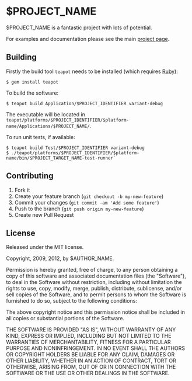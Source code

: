 # $PROJECT_NAME

$PROJECT_NAME is a fantastic project with lots of potential.

For examples and documentation please see the main [project page][1].

[1]: http://www.google.com/

## Building

Firstly the build tool `teapot` needs to be installed (which requires [Ruby][2]):
 
	$ gem install teapot

To build the software:

	$ teapot build Application/$PROJECT_IDENTIFIER variant-debug

The executable will be located in `teapot/platforms/$PROJECT_IDENTIFIER/$platform-name/Applications/$PROJECT_NAME/`.

To run unit tests, if available:

	$ teapot build Test/$PROJECT_IDENTIFIER variant-debug
	$ ./teapot/platforms/$PROJECT_IDENTIFIER/$platform-name/bin/$PROJECT_TARGET_NAME-test-runner`

[2]: http://www.ruby-lang.org/en/downloads/

## Contributing

1. Fork it
2. Create your feature branch (`git checkout -b my-new-feature`)
3. Commit your changes (`git commit -am 'Add some feature'`)
4. Push to the branch (`git push origin my-new-feature`)
5. Create new Pull Request

## License

Released under the MIT license.

Copyright, 2009, 2012, by $AUTHOR_NAME.

Permission is hereby granted, free of charge, to any person obtaining a copy
of this software and associated documentation files (the "Software"), to deal
in the Software without restriction, including without limitation the rights
to use, copy, modify, merge, publish, distribute, sublicense, and/or sell
copies of the Software, and to permit persons to whom the Software is
furnished to do so, subject to the following conditions:

The above copyright notice and this permission notice shall be included in
all copies or substantial portions of the Software.

THE SOFTWARE IS PROVIDED "AS IS", WITHOUT WARRANTY OF ANY KIND, EXPRESS OR
IMPLIED, INCLUDING BUT NOT LIMITED TO THE WARRANTIES OF MERCHANTABILITY,
FITNESS FOR A PARTICULAR PURPOSE AND NONINFRINGEMENT. IN NO EVENT SHALL THE
AUTHORS OR COPYRIGHT HOLDERS BE LIABLE FOR ANY CLAIM, DAMAGES OR OTHER
LIABILITY, WHETHER IN AN ACTION OF CONTRACT, TORT OR OTHERWISE, ARISING FROM,
OUT OF OR IN CONNECTION WITH THE SOFTWARE OR THE USE OR OTHER DEALINGS IN
THE SOFTWARE.
